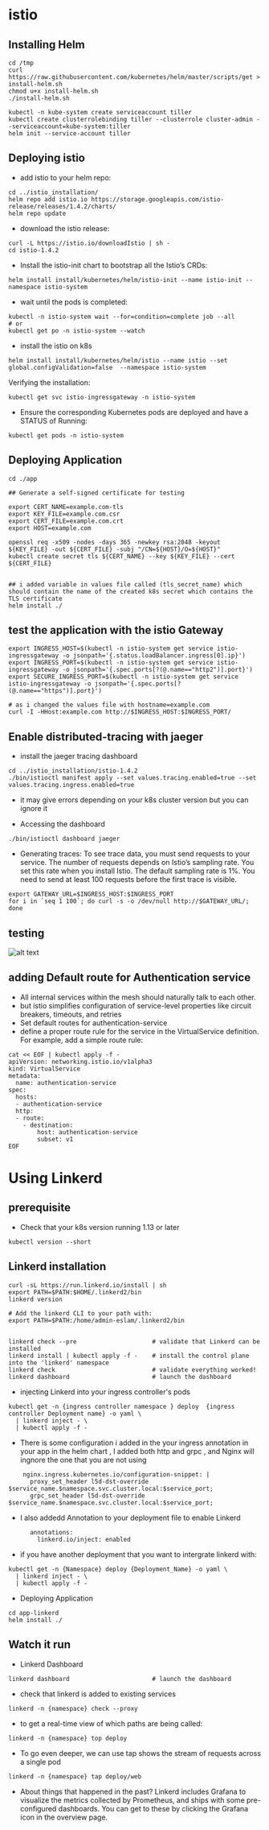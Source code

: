 # istio

## Installing Helm
```
cd /tmp
curl https://raw.githubusercontent.com/kubernetes/helm/master/scripts/get > install-helm.sh
chmod u+x install-helm.sh
./install-helm.sh

kubectl -n kube-system create serviceaccount tiller
kubectl create clusterrolebinding tiller --clusterrole cluster-admin --serviceaccount=kube-system:tiller
helm init --service-account tiller
```








## Deploying istio

- add istio to your helm repo:
```
cd ../istio_installation/
helm repo add istio.io https://storage.googleapis.com/istio-release/releases/1.4.2/charts/
helm repo update
```

- download the istio release:
```
curl -L https://istio.io/downloadIstio | sh -
cd istio-1.4.2
```

- Install the istio-init chart to bootstrap all the Istio’s CRDs:
```
helm install install/kubernetes/helm/istio-init --name istio-init --namespace istio-system
```

- wait until the pods is completed:
```
kubectl -n istio-system wait --for=condition=complete job --all
# or
kubectl get po -n istio-system --watch
```

- install the istio on k8s
```
helm install install/kubernetes/helm/istio --name istio --set global.configValidation=false  --namespace istio-system 
```




Verifying the installation:
```
kubectl get svc istio-ingressgateway -n istio-system
```


- Ensure the corresponding Kubernetes pods are deployed and have a STATUS of Running:
```
kubectl get pods -n istio-system
```


















## Deploying Application
```
cd ./app

## Generate a self-signed certificate for testing 

export CERT_NAME=example.com-tls
export KEY_FILE=example.com.csr
export CERT_FILE=example.com.crt
export HOST=example.com

openssl req -x509 -nodes -days 365 -newkey rsa:2048 -keyout ${KEY_FILE} -out ${CERT_FILE} -subj "/CN=${HOST}/O=${HOST}"
kubectl create secret tls ${CERT_NAME} --key ${KEY_FILE} --cert ${CERT_FILE}


## i added variable in values file called (tls_secret_name) which should contain the name of the created k8s secret which contains the TLS certificate
helm install ./
```






## test the application with the istio Gateway
```
export INGRESS_HOST=$(kubectl -n istio-system get service istio-ingressgateway -o jsonpath='{.status.loadBalancer.ingress[0].ip}')
export INGRESS_PORT=$(kubectl -n istio-system get service istio-ingressgateway -o jsonpath='{.spec.ports[?(@.name=="http2")].port}')
export SECURE_INGRESS_PORT=$(kubectl -n istio-system get service istio-ingressgateway -o jsonpath='{.spec.ports[?(@.name=="https")].port}')

# as i changed the values file with hostname=example.com
curl -I -HHost:example.com http://$INGRESS_HOST:$INGRESS_PORT/
```




## Enable distributed-tracing with jaeger


- install the jaeger tracing dashboard
```
cd ../istio_installation/istio-1.4.2
./bin/istioctl manifest apply --set values.tracing.enabled=true --set values.tracing.ingress.enabled=true 
```
- it may give errors depending on your k8s cluster version but you can ignore it




- Accessing the dashboard
```
./bin/istioctl dashboard jaeger
```


- Generating traces:
To see trace data, you must send requests to your service. The number of requests depends on Istio’s sampling rate. You set this rate when you install Istio. The default sampling rate is 1%. You need to send at least 100 requests before the first trace is visible. 
```
export GATEWAY_URL=$INGRESS_HOST:$INGRESS_PORT
for i in `seq 1 100`; do curl -s -o /dev/null http://$GATEWAY_URL/; done
```


## testing
![alt text](https://github.com/Eslamanwar/istio/blob/master/images/jaeger.png?raw=true)






## adding Default route for Authentication service
- All internal services within the mesh should naturally talk to each other.
- but istio simplifies configuration of service-level properties like circuit breakers, timeouts, and retries
- Set default routes for authentication-service
- define a proper route rule for the service in the VirtualService definition. For example, add a simple route rule:

```
cat << EOF | kubectl apply -f -
apiVersion: networking.istio.io/v1alpha3
kind: VirtualService
metadata:
  name: authentication-service
spec:
  hosts:
  - authentication-service
  http:
  - route:
    - destination:
        host: authentication-service
        subset: v1
EOF
```







# Using Linkerd
## prerequisite

- Check that your k8s version running 1.13 or later 
```
kubectl version --short
```
 


## Linkerd installation
```
curl -sL https://run.linkerd.io/install | sh
export PATH=$PATH:$HOME/.linkerd2/bin
linkerd version

# Add the linkerd CLI to your path with:
export PATH=$PATH:/home/admin-eslam/.linkerd2/bin


linkerd check --pre                     # validate that Linkerd can be installed
linkerd install | kubectl apply -f -    # install the control plane into the 'linkerd' namespace
linkerd check                           # validate everything worked!
linkerd dashboard                       # launch the dashboard

```
- injecting Linkerd into your ingress controller's pods
```
kubectl get -n {ingress controller namespace } deploy  {ingress controller Deployment name} -o yaml \
  | linkerd inject - \
  | kubectl apply -f -
```


- There is some configuration i added in the your ingress annotation in your app in the helm chart , I added both http and grpc , and Nginx will ingnore the one that you are not using
```
    nginx.ingress.kubernetes.io/configuration-snippet: |
      proxy_set_header l5d-dst-override $service_name.$namespace.svc.cluster.local:$service_port;
      grpc_set_header l5d-dst-override $service_name.$namespace.svc.cluster.local:$service_port;

```

- I also addedd Annotation to your deployment file to enable Linkerd
```
      annotations:
        linkerd.io/inject: enabled
```

- if you have another deployment that you want to intergrate linkerd with:
```
kubectl get -n {Namespace} deploy {Deployment_Name} -o yaml \
  | linkerd inject - \
  | kubectl apply -f -
```



- Deploying Application
```
cd app-linkerd
helm install ./
```



## Watch it run

- Linkerd Dashboard
```
linkerd dashboard                       # launch the dashboard
```

- check that linkerd is added to existing services
```
linkerd -n {namespace} check --proxy
```


- to get a real-time view of which paths are being called:
```
linkerd -n {namespace} top deploy
```


- To go even deeper, we can use tap shows the stream of requests across a single pod
```
linkerd -n {namespace} tap deploy/web
```



- About things that happened in the past? Linkerd includes Grafana to visualize the metrics collected by Prometheus, and ships with some pre-configured dashboards. You can get to these by clicking the Grafana icon in the overview page.



























